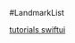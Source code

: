 #LandmarkList

[tutorials swiftui](https://developer.apple.com/tutorials/swiftui/creating-and-combining-views)
